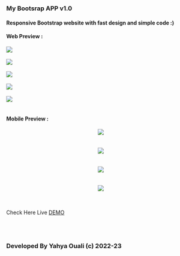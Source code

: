 <h3>My Bootsrap APP v1.0</h3>
<h4>Responsive Bootstrap website with fast design and simple code :) </h4>
<h4>Web Preview :</h4>



<img src="https://raw.githubusercontent.com/marshmelloyahya/bootstrap-App/main/cloud/readmepics/screenshot1.JPG"/>
<br></br>
<img src="https://raw.githubusercontent.com/marshmelloyahya/bootstrap-App/main/cloud/readmepics/screenshot2.JPG"/>
<br></br>
<img src="https://raw.githubusercontent.com/marshmelloyahya/bootstrap-App/main/cloud/readmepics/screenshot3.JPG"/>
<br></br>
<img src="https://raw.githubusercontent.com/marshmelloyahya/bootstrap-App/main/cloud/readmepics/screenshot4.JPG"/>
<br></br>
<img src="https://raw.githubusercontent.com/marshmelloyahya/bootstrap-App/main/cloud/readmepics/screenshot5.JPG"/>
<br></br>
<h4>Mobile Preview :</h4>
<center><img src="https://raw.githubusercontent.com/marshmelloyahya/bootstrap-App/main/cloud/readmepics/screenshot6.JPG"/></center>
<br></br>
<center><img src="https://raw.githubusercontent.com/marshmelloyahya/bootstrap-App/main/cloud/readmepics/screenshot7.JPG"/></center>
<br></br>
<center><img src="https://raw.githubusercontent.com/marshmelloyahya/bootstrap-App/main/cloud/readmepics/screenshot8.JPG"/></center>
<br></br>
<center><img src="https://raw.githubusercontent.com/marshmelloyahya/bootstrap-App/main/cloud/readmepics/screenshot9.JPG"/></center>
<br></br>
 <p>
        Check Here Live <a href="[/about/about_team.htm](https://mycryptoworldapp.netlify.app/)">DEMO</a> 
      </p>
   </body>

<br></br>
<h3>Developed By Yahya Ouali (c) 2022-23</h3>
